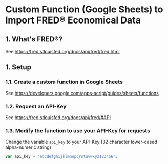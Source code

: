 # Custom Function (Google Sheets) to Import FRED® Economical Data
## 1. What's FRED®?
See https://fred.stlouisfed.org/docs/api/fred/fred.html

## 1. Setup
### 1.1. Create a custom function in Google Sheets
See https://developers.google.com/apps-script/guides/sheets/functions

### 1.2. Request an API-Key
See https://fred.stlouisfed.org/docs/api/fred/#API

### 1.3. Modify the function to use your API-Key for requests
Change the variable `api_key` to your API-Key (32 character lower-cased alpha-numeric string)

```javascript
var api_key = 'abcdefghijklmnopqrstuvwxyz123456';
```
